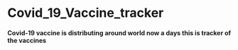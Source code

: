 # Covid_19_Vaccine_tracker

#### Covid-19 vaccine is distributing around world now a days this is tracker of the vaccines
